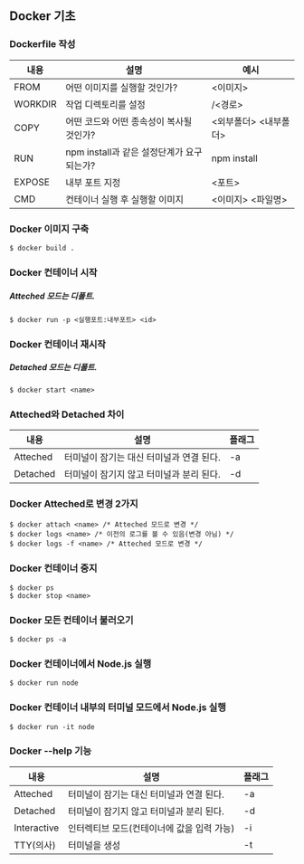 ## Docker 기초

### Dockerfile 작성

| 내용    | 설명                                      | 예시                  |
| ------- | ----------------------------------------- | --------------------- |
| FROM    | 어떤 이미지를 실행할 것인가?              | <이미지>              |
| WORKDIR | 작업 디렉토리를 설정                      | /<경로>               |
| COPY    | 어떤 코드와 어떤 종속성이 복사될 것인가?  | <외부폴더> <내부폴더> |
| RUN     | npm install과 같은 설정단계가 요구되는가? | npm install           |
| EXPOSE  | 내부 포트 지정                            | <포트>                |
| CMD     | 컨테이너 실행 후 실행할 이미지            | <이미지> <파일명>     |

### Docker 이미지 구축

```
$ docker build .
```

### Docker 컨테이너 시작

##### Atteched 모드는 디폴트.

```
$ docker run -p <실행포트:내부포트> <id>
```

### Docker 컨테이너 재시작

##### Detached 모드는 디폴트.

```
$ docker start <name>
```

### Atteched와 Detached 차이

| 내용     | 설명                                     | 플래그 |
| -------- | ---------------------------------------- | ------ |
| Atteched | 터미널이 잠기는 대신 터미널과 연결 된다. | -a     |
| Detached | 터미널이 잠기지 않고 터미널과 분리 된다. | -d     |

### Docker Atteched로 변경 2가지

```
$ docker attach <name> /* Atteched 모드로 변경 */
$ docker logs <name> /* 이전의 로그를 볼 수 있음(변경 아님) */
$ docker logs -f <name> /* Atteched 모드로 변경 */
```

### Docker 컨테이너 중지

```
$ docker ps
$ docker stop <name>
```

### Docker 모든 컨테이너 불러오기

```
$ docker ps -a
```

### Docker 컨테이너에서 Node.js 실행

```
$ docker run node
```

### Docker 컨테이너 내부의 터미널 모드에서 Node.js 실행

```
$ docker run -it node
```

### Docker --help 기능

| 내용        | 설명                                       | 플래그 |
| ----------- | ------------------------------------------ | ------ |
| Atteched    | 터미널이 잠기는 대신 터미널과 연결 된다.   | -a     |
| Detached    | 터미널이 잠기지 않고 터미널과 분리 된다.   | -d     |
| Interactive | 인터렉티브 모드(컨테이너에 값을 입력 가능) | -i     |
| TTY(의사)   | 터미널을 생성                              | -t     |
